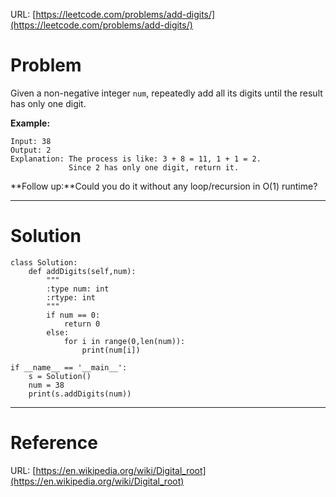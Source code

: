 URL: [https://leetcode.com/problems/add-digits/](https://leetcode.com/problems/add-digits/)

# Problem

Given a non-negative integer `num`, repeatedly add all its digits until the result has only one digit.

**Example:**

    Input: 38
    Output: 2 
    Explanation: The process is like: 3 + 8 = 11, 1 + 1 = 2. 
                 Since 2 has only one digit, return it.

**Follow up:**Could you do it without any loop/recursion in O(1) runtime?

---

# Solution

    class Solution:
        def addDigits(self,num):
            """
            :type num: int
            :rtype: int
            """
            if num == 0:
                return 0
            else:
                for i in range(0,len(num)):
                    print(num[i])
            
    if __name__ == '__main__':
        s = Solution()
        num = 38
        print(s.addDigits(num))

---

# Reference

URL: [https://en.wikipedia.org/wiki/Digital_root](https://en.wikipedia.org/wiki/Digital_root)
